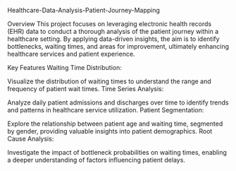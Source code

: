 
Healthcare-Data-Analysis-Patient-Journey-Mapping

Overview
This project focuses on leveraging electronic health records (EHR) data to conduct a thorough analysis of the patient journey within a healthcare setting. By applying data-driven insights, the aim is to identify bottlenecks, waiting times, and areas for improvement, ultimately enhancing healthcare services and patient experience.

Key Features
Waiting Time Distribution:

Visualize the distribution of waiting times to understand the range and frequency of patient wait times.
Time Series Analysis:

Analyze daily patient admissions and discharges over time to identify trends and patterns in healthcare service utilization.
Patient Segmentation:

Explore the relationship between patient age and waiting time, segmented by gender, providing valuable insights into patient demographics.
Root Cause Analysis:

Investigate the impact of bottleneck probabilities on waiting times, enabling a deeper understanding of factors influencing patient delays.
